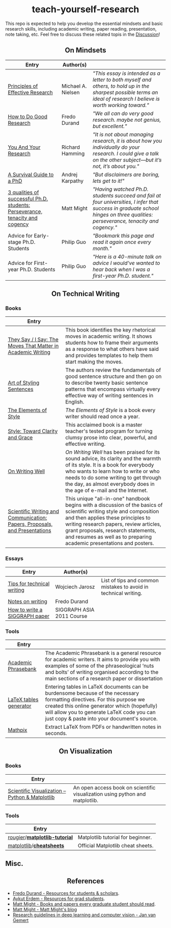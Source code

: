<h1 align="center">teach-yourself-research</h1>

This repo is expected to help you develop the essential mindsets and basic research skills, including academic writing, paper reading, presentation, note taking, etc. Feel free to discuss these related topis in the [Discussion](https://github.com/zheng95z/teach-yourself-research/discussions)!

<h2 align="center">On Mindsets</h2>

| Entry | Author(s)||
|-|-|-|
| [Principles of Effective Research](https://michaelnielsen.org/blog/principles-of-effective-research/)| Michael A. Nielsen| *"This essay is intended as a letter to both myself and others, to hold up in the sharpest possible terms an ideal of research I believe is worth working toward."* |
| [How to Do Good Research](http://people.csail.mit.edu/fredo/DoGoodResearch.pdf) | Fredo Durand | *"We all can do very good research. maybe not genius, but excellent."*|
| [You And Your Research](https://gwern.net/doc/science/1986-hamming)| Richard Hamming | *"It is not about managing research, it is about how you individually do your research. I could give a talk on the other subject—but it’s not, it’s about you."*|
| [A Survival Guide to a PhD](https://karpathy.github.io/2016/09/07/phd/)| Andrej Karpathy | *"But disclaimers are boring, lets get to it!"*|
| [3 qualities of successful Ph.D. students: Perseverance, tenacity and cogency](https://matt.might.net/articles/successful-phd-students/) | Matt Might | *"Having watched Ph.D. students succeed and fail at four universities, I infer that success in graduate school hinges on three qualities: perseverance, tenacity and cogency."* |
| Advice for Early-stage Ph.D. Students | Philip Guo | *"Bookmark this page and read it again once every month."*|
| Advice for First-year Ph.D. Students | Philip Guo | *"Here is a 40-minute talk on advice I would've wanted to hear back when I was a first-year Ph.D. student."*|

<h2 align="center">On Technical Writing</h2>

### Books

|Entry||
| - | -|
| [They Say / I Say: The Moves That Matter in Academic Writing](https://www.amazon.com/They-Say-Matter-Academic-Writing/dp/0393631672/ref=sr_1_1?dchild=1&keywords=They+Say%2C+I+Say&qid=1621929812&s=books&sr=1-1)  | This book identifies the key rhetorical moves in academic writing. It shows students how to frame their arguments as a response to what others have said and provides templates to help them start making the moves. |
| [Art of Styling Sentences](https://www.amazon.com/Art-Styling-Sentences-Longknife-Ph-D/dp/0764147838/ref=sr_1_1?dchild=1&keywords=The+Art+of+Styling+Sentences&qid=1621930867&s=books&sr=1-1)| The authors review the fundamentals of good sentence structure and then go on to describe twenty basic sentence patterns that encompass virtually every effective way of writing sentences in English. |
| [The Elements of Style](https://www.amazon.com/Elements-Style-Fourth-William-Strunk/dp/020530902X/ref=pd_psc_dp_d_0_1/143-9709281-2476725?pd_rd_w=UQKoP&pf_rd_p=83f4b62c-18cd-447a-a1e8-8bdea771fe8a&pf_rd_r=Q7FAHFW3D5C4M5242Q3H&pd_rd_r=7ce0b86e-4129-4e03-991d-e614bb82857b&pd_rd_wg=CcS1j&pd_rd_i=020530902X&psc=1)| *The Elements of Style* is a book every writer should read once a year. |
| [Style: Toward Clarity and Grace](https://www.amazon.com/Style-Clarity-Chicago-Writing-Publishing/dp/0226899152/ref=sr_1_2?dchild=1&keywords=Style%3A+Toward+Clarity+and+Grace&qid=1621928749&s=books&sr=1-2)| This acclaimed book is a master teacher's tested program for turning clumsy prose into clear, powerful, and effective writing. |
| [On Writing Well](https://www.amazon.com/Writing-Well-Classic-Guide-Nonfiction/dp/0060891548/ref=pd_bxgy_img_2/143-9709281-2476725?_encoding=UTF8&pd_rd_i=0060891548&pd_rd_r=43eb5319-0311-46ab-adac-dd6dd3dce471&pd_rd_w=YpIt3&pd_rd_wg=Ls72f&pf_rd_p=fd3ebcd0-c1a2-44cf-aba2-bbf4810b3732&pf_rd_r=S15695VTZRCV4RV0DWP2&psc=1&refRID=S15695VTZRCV4RV0DWP2) | *On Writing Well* has been praised for its sound advice, its clarity and the warmth of its style. It is a book for everybody who wants to learn how to write or who needs to do some writing to get through the day, as almost everybody does in the age of e-mail and the Internet. |
| [Scientific Writing and Communication: Papers, Proposals, and Presentations](https://www.amazon.com/Scientific-Writing-Communication-Proposals-Presentations/dp/0190063289/ref=sr_1_3?dchild=1&keywords=Scientific+Writing+and+Communication%3A+Papers%2C+Proposals%2C+and+Presentations&qid=1622008404&s=books&sr=1-3) | This unique "all-in-one" handbook begins with a discussion of the basics of scientific writing style and composition and then applies these principles to writing research papers, review articles, grant proposals, research statements, and resumes as well as to preparing academic presentations and posters. |

### Essays

| Entry | Author(s)||
|-|-|-|
| [Tips for technical writing](https://cs.dartmouth.edu/~wjarosz/writing.md.html)| Wojciech Jarosz | List of tips and common mistakes to avoid in technical writing.|
| [Notes on writing](http://people.csail.mit.edu/fredo/PUBLI/writing.pdf)| Fredo Durand | |
| [How to write a SIGGRAPH paper](https://www.liyiwei.org/courses/how-siga11/) | SIGGRAPH ASIA 2011 Course                                    |  |

### Tools

| Entry ||
| - | - |
| [Academic Phrasebank](https://www.phrasebank.manchester.ac.uk/)| The Academic Phrasebank is a general resource for academic writers. It aims to provide you with examples of some of the phraseological ‘nuts and bolts’ of writing organised according to the main sections of a research paper or dissertation |
| [LaTeX tables generator](https://www.tablesgenerator.com/) | Entering tables in LaTeX documents can be burdensome because of the necessary formatting directives. For this purpose we created this online generator which (hopefully) will allow you to generate LaTeX code you can just copy & paste into your document's source. |
| [Mathpix]((https://mathpix.com/))| Extract LaTeX from PDFs or handwritten notes in seconds. |

<h2 align="center">On Visualization</h2>

### Books

| Entry | |
| - | - |
| [Scientific Visualization – Python & Matplotlib](https://github.com/rougier/scientific-visualization-book) | An open access book on scientific visualization using python and matplotlib. |

### Tools

| Entry | |
| ----------------------- | --------------------------------- |
| [rougier](https://github.com/rougier)/**[matplotlib-tutorial](https://github.com/rougier/matplotlib-tutorial)** | Matplotlib tutorial for beginner. |
| [matplotlib](https://github.com/matplotlib)/**[cheatsheets](https://github.com/matplotlib/cheatsheets)** | Official Matplotlib cheat sheets. |

## Misc.

<h2 align="center">References</h2>

- [Fredo Durand - Resources for students & scholars](https://people.csail.mit.edu/fredo/student.html).
- [Aykut Erdem - Resources for grad students](https://aykuterdem.github.io/resources.html).
- [Matt Might - Books and papers every graduate student should read](https://matt.might.net/articles/books-papers-materials-for-graduate-students/).
- [Matt Might - Matt Might's blog](https://matt.might.net/articles/)
- [Research guidelines in deep learning and computer vision - Jan van Gemert](https://jvgemert.github.io/links.html)
